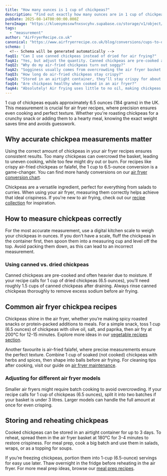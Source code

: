 ```yaml
---
title: "How many ounces is 1 cup of chickpeas?"
description: "Find out exactly how many ounces are in 1 cup of chickpeas for perfect air fryer recipes. Includes UK conversions and handy tips!"
pubDate: 2025-08-14T00:00:00.000Z
heroImage: "https://klueoymssxwfnxsvcyhv.supabase.co/storage/v1/object/public/Shmucket/how-many-ounces-is-1-cup-of-chickpeas.webp"
tags:
  - "measurement"
author: "AirFryerRecipe.co.uk"
canonical: "https://www.airfryerrecipe.co.uk/blog/conversions/cups-to-ounces/how-many-ounces-is-1-cup-of-chickpeas"
schema: |
  <!-- Schema will be generated automatically -->
faqQ1: "Can I use canned chickpeas instead of dried for air frying?"
faqA1: "Yes, but adjust the quantity. Canned chickpeas are pre-cooked and contain more moisture, so 1.5 cups of drained canned chickpeas roughly equal 1 cup (6.5 ounces) of dried. Rinse them well to remove excess salt before air frying."
faqQ2: "Why do my air-fried chickpeas turn out soggy?"
faqA2: "Sogginess usually comes from overcrowding the air fryer basket or not drying chickpeas properly. Pat them dry after rinsing, and cook in batches if needed. Also, ensure your air fryer is preheated for optimal crispiness."
faqQ3: "How long do air-fried chickpeas stay crispy?"
faqA3: "Stored in an airtight container, they’ll stay crispy for about 2 days. To revive them, reheat in the air fryer at 180°C for 3 minutes. Avoid refrigeration, as moisture makes them lose crunch."
faqQ4: "Are chickpeas healthy when cooked in an air fryer?"
faqA4: "Absolutely! Air frying uses little to no oil, making chickpeas a low-fat, high-protein snack. They retain most nutrients and fiber, especially when seasoned with herbs instead of salt. Perfect for guilt-free munching."
---
```

<p>1 cup of chickpeas equals approximately 6.5 ounces (184 grams) in the UK. This measurement is crucial for air fryer recipes, where precision ensures even cooking and perfect texture. Whether you're roasting chickpeas for a crunchy snack or adding them to a hearty meal, knowing the exact weight saves time and avoids guesswork.</p>

<h2>Why accurate chickpea measurements matter</h2>
<p>Using the correct amount of chickpeas in your air fryer recipes ensures consistent results. Too many chickpeas can overcrowd the basket, leading to uneven cooking, while too few might dry out or burn. For recipes like crispy air-fried chickpeas or falafel, the 1 cup to 6.5-ounce conversion is a game-changer. You can find more handy conversions on our <a href=https://www.airfryerrecipe.co.uk/air-fryer-conversion-chart>air fryer conversion chart</a>.</p>

<p>Chickpeas are a versatile ingredient, perfect for everything from salads to curries. When using your air fryer, measuring them correctly helps achieve that ideal crispiness. If you're new to air frying, check out our <a href=https://www.airfryerrecipe.co.uk/recipes>recipe collection</a> for inspiration.</p>

<h2>How to measure chickpeas correctly</h2>
<p>For the most accurate measurement, use a digital kitchen scale to weigh your chickpeas in ounces. If you don’t have a scale, fluff the chickpeas in the container first, then spoon them into a measuring cup and level off the top. Avoid packing them down, as this can lead to an incorrect measurement.</p>

<h3>Using canned vs. dried chickpeas</h3>
<p>Canned chickpeas are pre-cooked and often heavier due to moisture. If your recipe calls for 1 cup of dried chickpeas (6.5 ounces), you’ll need roughly 1.5 cups of canned chickpeas after draining. Always rinse canned chickpeas thoroughly to remove excess sodium before air frying.</p>

<h2>Common air fryer chickpea recipes</h2>
<p>Chickpeas shine in the air fryer, whether you’re making spicy roasted snacks or protein-packed additions to meals. For a simple snack, toss 1 cup (6.5 ounces) of chickpeas with olive oil, salt, and paprika, then air fry at 200°C for 12-15 minutes. Explore more ideas in our <a href=https://www.airfryerrecipe.co.uk/recipe-category/vegetables>vegetable recipes section</a>.</p>

<p>Another favourite is air-fried falafel, where precise measurements ensure the perfect texture. Combine 1 cup of soaked (not cooked) chickpeas with herbs and spices, then shape into balls before air frying. For cleaning tips after cooking, visit our guide on <a href=https://www.airfryerrecipe.co.uk/air-fryer-cleaner>air fryer maintenance</a>.</p>

<h3>Adjusting for different air fryer models</h3>
<p>Smaller air fryers might require batch cooking to avoid overcrowding. If your recipe calls for 1 cup of chickpeas (6.5 ounces), split it into two batches if your basket is under 3 litres. Larger models can handle the full amount at once for even crisping.</p>

<h2>Storing and reheating chickpeas</h2>
<p>Cooked chickpeas can be stored in an airtight container for up to 3 days. To reheat, spread them in the air fryer basket at 180°C for 3-4 minutes to restore crispiness. For meal prep, cook a big batch and use them in salads, wraps, or as a topping for soups.</p>

<p>If you’re freezing chickpeas, portion them into 1-cup (6.5-ounce) servings for easy use later. Thaw overnight in the fridge before reheating in the air fryer. For more meal prep ideas, browse our <a href=https://www.airfryerrecipe.co.uk/recipe-category/meal-prep>meal prep recipes</a>.</p>
